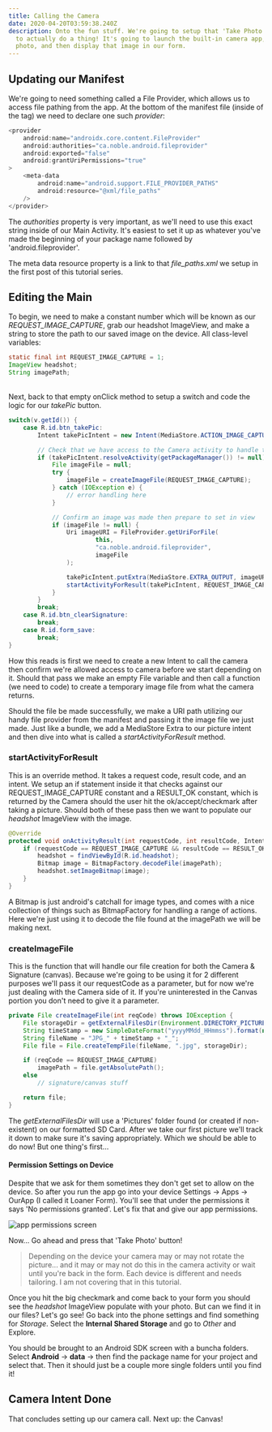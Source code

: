 ```yaml
---
title: Calling the Camera
date: 2020-04-20T03:59:38.240Z
description: Onto the fun stuff. We're going to setup that 'Take Photo' button
  to actually do a thing! It's going to launch the built-in camera app, take a
  photo, and then display that image in our form.
---
```

## Updating our Manifest

We're going to need something called a File Provider, which allows us to access file pathing from the app. At the bottom of the manifest file (inside of the <application> tag) we need to declare one such *provider*:

```java
<provider
    android:name="androidx.core.content.FileProvider"
    android:authorities="ca.noble.android.fileprovider"
    android:exported="false"
    android:grantUriPermissions="true"
>    
    <meta-data
        android:name="android.support.FILE_PROVIDER_PATHS"
        android:resource="@xml/file_paths" 
    />
</provider>
```

The *authorities* property is very important, as we'll need to use this exact string inside of our Main Activity. It's easiest to set it up as whatever you've made the beginning of your package name followed by 'android.fileprovider'.

The meta data resource property is a link to that *file_paths.xml* we setup in the first post of this tutorial series.

## Editing the Main

To begin, we need to make a constant number which will be known as our *REQUEST_IMAGE_CAPTURE*, grab our headshot ImageView, and make a string to store the path to our saved image on the device. All class-level variables:

```java
static final int REQUEST_IMAGE_CAPTURE = 1;
ImageView headshot;
String imagePath;
```

\
Next, back to that empty onClick method to setup a switch and code the logic for our *takePic* button.

```java
switch(v.getId()) {
    case R.id.btn_takePic:
        Intent takePicIntent = new Intent(MediaStore.ACTION_IMAGE_CAPTURE);

        // Check that we have access to the Camera activity to handle the intent
        if (takePicIntent.resolveActivity(getPackageManager()) != null) {
            File imageFile = null;
            try {
                imageFile = createImageFile(REQUEST_IMAGE_CAPTURE);
            } catch (IOException e) {
                // error handling here
            }

            // Confirm an image was made then prepare to set in view
            if (imageFile != null) {
                Uri imageURI = FileProvider.getUriForFile(
                        this,
                        "ca.noble.android.fileprovider",
                        imageFile
                );

                takePicIntent.putExtra(MediaStore.EXTRA_OUTPUT, imageURI);
                startActivityForResult(takePicIntent, REQUEST_IMAGE_CAPTURE);
            }
        }
        break;
    case R.id.btn_clearSignature:
        break;
    case R.id.form_save:
        break;
}
```

How this reads is first we need to create a new Intent to call the camera then confirm we're allowed access to camera before we start depending on it. Should that pass we make an empty File variable and then call a function (we need to code) to create a temporary image file from what the camera returns.

Should the file be made successfully, we make a URI path utilizing our handy file provider from the manifest and passing it the image file we just made. Just like a bundle, we add a MediaStore Extra to our picture intent and then dive into what is called a *startActivityForResult* method.

### startActivityForResult

This is an override method. It takes a request code, result code, and an intent. We setup an if statement inside it that checks against our REQUEST_IMAGE_CAPTURE constant and a RESULT_OK constant, which is returned by the Camera should the user hit the ok/accept/checkmark after taking a picture. Should both of these pass then we want to populate our *headshot* ImageView with the image.

```java
@Override
protected void onActivityResult(int requestCode, int resultCode, Intent data) {
    if (requestCode == REQUEST_IMAGE_CAPTURE && resultCode == RESULT_OK) {
        headshot = findViewById(R.id.headshot);
        Bitmap image = BitmapFactory.decodeFile(imagePath);
        headshot.setImageBitmap(image);
    }
}
```

A Bitmap is just android's catchall for image types, and comes with a nice collection of things such as BitmapFactory for handling a range of actions. Here we're just using it to decode the file found at the imagePath we will be making next.

### createImageFile

This is the function that will handle our file creation for both the Camera & Signature (canvas). Because we're going to be using it for 2 different purposes we'll pass it our requestCode as a parameter, but for now we're just dealing with the Camera side of it. If you're uninterested in the Canvas portion you don't need to give it a parameter.

```java
private File createImageFile(int reqCode) throws IOException {
    File storageDir = getExternalFilesDir(Environment.DIRECTORY_PICTURES);
    String timeStamp = new SimpleDateFormat("yyyyMMdd_HHmmss").format(new Date());
    String fileName = "JPG_" + timeStamp + "_";
    File file = File.createTempFile(fileName, ".jpg", storageDir);

    if (reqCode == REQUEST_IMAGE_CAPTURE)
        imagePath = file.getAbsolutePath();
    else
        // signature/canvas stuff

    return file;
}
```

The *getExternalFilesDir* will use a 'Pictures' folder found (or created if non-existent) on our formatted SD Card. After we take our first picture we'll track it down to make sure it's saving appropriately. Which we should be able to do now! But one thing's first...

#### Permission Settings on Device

Despite that we ask for them sometimes they don't get set to allow on the device. So after you run the app go into your device Settings -> Apps -> OurApp (I called it Loaner Form). You'll see that under the permissions it says 'No permissions granted'. Let's fix that and give our app permissions.

![app permissions screen](img/step-permissions.jpg)

Now... Go ahead and press that 'Take Photo' button!

> Depending on the device your camera may or may not rotate the picture... and it may or may not do this in the camera activity or wait until you're back in the form. Each device is different and needs tailoring. I am not covering that in this tutorial.

Once you hit the big checkmark and come back to your form you should see the *headshot* ImageView populate with your photo. But can we find it in our files? Let's go see! Go back into the phone settings and find something for *Storage*. Select the **Internal Shared Storage** and go to *Other* and Explore.

You should be brought to an Android SDK screen with a buncha folders. Select **Android** -> **data** -> then find the package name for your project and select that. Then it should just be a couple more single folders until you find it!

## Camera Intent Done

That concludes setting up our camera call. Next up: the Canvas!